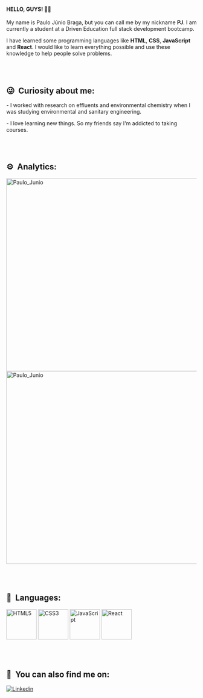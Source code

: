 <h4>HELLO, GUYS! 🏳‍🌈</h4>

<p>My name is Paulo Júnio Braga, but you can call me by my nickname <b>PJ</b>. I am currently a student at a Driven Education full stack development bootcamp.</p>

<p>I have learned some programming languages like <b>HTML</b>, <b>CSS</b>, <b>JavaScript</b> and <b>React</b>. I would like to learn everything possible and use these
knowledge to help people solve problems.</p>

<br><br>

##  😜 &nbsp;Curiosity about me:

<p align="left">

<p>- I worked with research on effluents and environmental chemistry when I was studying environmental and sanitary engineering.<p>
<p>- I love learning new things. So my friends say I'm addicted to taking courses.</p>

<br><br>

## ⚙ &nbsp;Analytics:

<p align="left">
  
<img width="510em" src="https://github-readme-stats.vercel.app/api?username=Paulo-Junio&show_icons=true&theme=dracula" alt="Paulo_Junio" >
 
<img width="510em" src="https://github-readme-stats.vercel.app/api/top-langs/?username=Paulo-Junio&layout=compact" alt="Paulo_Junio" >

<br><br>

## 🧐 &nbsp;Languages:

<p align="left">

<img width="80em" src="https://img.shields.io/badge/HTML5-E34F26?style=for-the-badge&logo=html5&logoColor=white" alt="HTML5" >
  
<img width="80em" src="https://img.shields.io/badge/CSS3-1572B6?style=for-the-badge&logo=css3&logoColor=white" alt="CSS3" >
  
<img width="80em" src="https://img.shields.io/badge/JavaScript-323330?style=for-the-badge&logo=javascript&logoColor=F7DF1E" alt="JavaScript" >
  
<img width="80em" src="https://img.shields.io/badge/React-20232A?style=for-the-badge&logo=react&logoColor=61DAFB" alt="React" >
</p>

<br><br>

## 🧭 &nbsp;You can also find me on:

<p align="left">

[![Linkedin](https://img.shields.io/badge/-LinkedIn-blue?style=flat-square&logo=Linkedin&logoColor=white&link=https://www.linkedin.com/in/https://www.linkedin.com/in/paulo-braga-0b0254163//)](https://www.linkedin.com/in/paulo-braga-0b0254163/)
